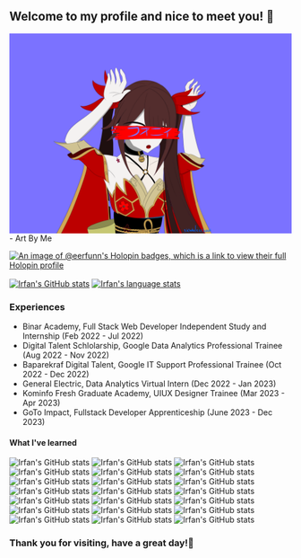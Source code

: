 ## Welcome to my profile and nice to meet you! 🌟

<img align="center" alt="HSR Sparkle Phony Art" src="https://raw.githubusercontent.com/eerfunn/eerfunn/main/assets/phonyforgithub.png" />
- Art By Me

<!-- <img align="center" alt="Prinz Eugen Azur Lane" src="https://raw.githubusercontent.com/eerfunn/eerfunn/main/assets/eugen.png" /> -->
<!-- - Prinz Eugen's Art by ひみつ (Pixiv) -->

[![An image of @eerfunn's Holopin badges, which is a link to view their full Holopin profile](https://holopin.me/eerfunn)](https://holopin.io/@eerfunn)

<a href="github.com/eerfunn"><img align="center" src="https://github-readme-stats.vercel.app/api?username=eerfunn&count_private=true&show_icons=true&bg_color=0d1117&text_color=ffffff&title_color=00ffff&icon_color=FFD700&border_color=FFD700" alt="Irfan's GitHub stats"/></a>
<a href="github.com/eerfunn"><img align="center" src="https://github-readme-stats.vercel.app/api/top-langs/?username=eerfunn&layout=compact&bg_color=0d1117&text_color=ffffff&title_color=00ffff&icon_color=FFD700&border_color=FFD700" alt="Irfan's language stats"/></a>

### Experiences

- Binar Academy, Full Stack Web Developer Independent Study and Internship (Feb 2022 - Jul 2022)
- Digital Talent Schlolarship, Google Data Analytics Professional Trainee (Aug 2022 - Nov 2022)
- Baparekraf Digital Talent, Google IT Support Professional Trainee (Oct 2022 - Dec 2022)
- General Electric, Data Analytics Virtual Intern (Dec 2022 - Jan 2023)
- Kominfo Fresh Graduate Academy, UIUX Designer Trainee (Mar 2023 - Apr 2023)
- GoTo Impact, Fullstack Developer Apprenticeship (June 2023 - Dec 2023)

#### What I've learned

![Irfan's GitHub stats](https://img.shields.io/badge/Adobe%20After%20Effects-393665?logo=Adobe%20After%20Effects&logoColor=CF96FD)
![Irfan's GitHub stats](https://img.shields.io/badge/Adobe%20Illustrator-000?logo=adobe%20illustrator&logoColor=white)
![Irfan's GitHub stats](https://img.shields.io/badge/Blender-%23F5792A.svg?logo=blender&logoColor=white)
![Irfan's GitHub stats](https://img.shields.io/badge/-Figma-black?style=flat-square&logo=figma)
![Irfan's GitHub stats](https://img.shields.io/badge/-HTML5-black?style=flat-square&logo=html5)
![Irfan's GitHub stats](https://img.shields.io/badge/-CSS-black?style=flat-square&logo=css3)
![Irfan's GitHub stats](https://img.shields.io/badge/-Javascript-black?style=flat-square&logo=javascript)
![Irfan's GitHub stats](https://img.shields.io/badge/-Git-black?style=flat-square&logo=git)
![Irfan's GitHub stats](https://img.shields.io/badge/-MySql-black?style=flat-square&logo=mysql)
![Irfan's GitHub stats](https://img.shields.io/badge/-MongoDB-black?style=flat-square&logo=mongodb)
![Irfan's GitHub stats](https://img.shields.io/badge/-Express.js-black?style=flat-square&logo=express)
![Irfan's GitHub stats](https://img.shields.io/badge/-React.js-black?style=flat-square&logo=react)
![Irfan's GitHub stats](https://img.shields.io/badge/-Node.js-black?style=flat-square&logo=nodedotjs)
![Irfan's GitHub stats](https://img.shields.io/badge/-Google_Cloud-black?style=flat-square&logo=googlecloud)
![Irfan's GitHub stats](https://img.shields.io/badge/-Firebase-black?style=flat-square&logo=firebase)
![Irfan's GitHub stats](https://img.shields.io/badge/Kubernetes-000?logo=kubernetes&logoColor=326CE5)
![Irfan's GitHub stats](https://img.shields.io/badge/-Flutter-black?style=flat-square&logo=flutter)
![Irfan's GitHub stats](https://img.shields.io/badge/-PHP-black?style=flat-square&logo=php)
![Irfan's GitHub stats](https://img.shields.io/badge/-Laravel-black?style=flat-square&logo=laravel)
![Irfan's GitHub stats](https://img.shields.io/badge/-Code_Igniter-black?style=flat-square&logo=codeigniter)
![Irfan's GitHub stats](https://img.shields.io/badge/-Unity_Game_Engine-black?style=flat-square&logo=unity)

### Thank you for visiting, have a great day!🌟
